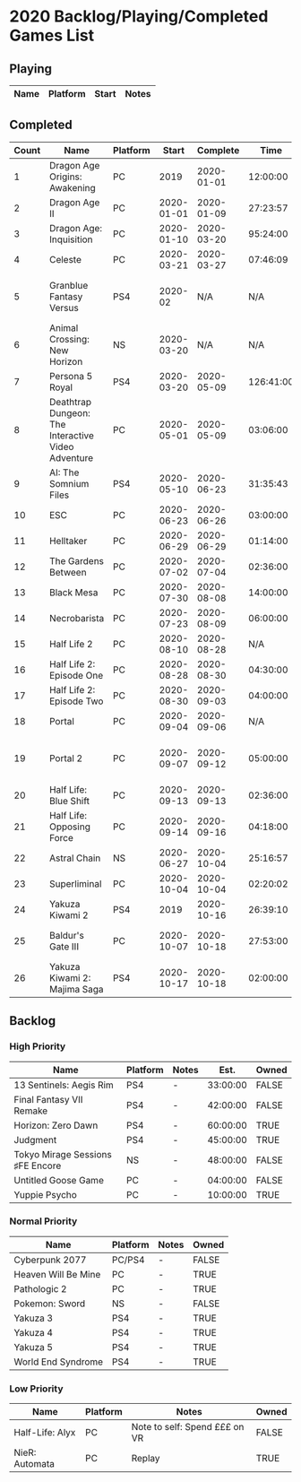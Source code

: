 # 2020 Backlog/Playing/Completed Games List

## Playing
| Name  | Platform | Start | Notes |
| - | - | - | - |

## Completed
| Count | Name  | Platform | Start | Complete | Time | Rating | Notes |
| - | - | - | - | - | - | - | - |
| 1 | Dragon Age Origins: Awakening | PC | 2019 | 2020-01-01 | 12:00:00 | ~ | Replay |
| 2 | Dragon Age II | PC | 2020-01-01 | 2020-01-09 | 27:23:57 | ~ | - |
| 3 | Dragon Age: Inquisition | PC | 2020-01-10 | 2020-03-20 | 95:24:00 | + | - | 
| 4 | Celeste | PC |  2020-03-21 | 2020-03-27 | 07:46:09 | + | - |
| 5 | Granblue Fantasy Versus | PS4 | 2020-02 | N/A | N/A | + | Fighting Game, so can't really "complete" |
| 6 | Animal Crossing: New Horizon | NS | 2020-03-20 | N/A | N/A | + | Sim, can't really "complete" |
| 7 | Persona 5 Royal | PS4 | 2020-03-20 | 2020-05-09 | 126:41:00 | + | - |
| 8 | Deathtrap Dungeon: The Interactive Video Adventure | PC | 2020-05-01 | 2020-05-09 | 03:06:00 | + | Single Route Clear |
| 9 | AI: The Somnium Files | PS4 | 2020-05-10 | 2020-06-23 | 31:35:43 | ~ | - |
| 10 | ESC | PC | 2020-06-23 | 2020-06-26 | 03:00:00 | ~ | - |
| 11 | Helltaker | PC | 2020-06-29 | 2020-06-29 | 01:14:00 | + | Demon Girls  |
| 12 | The Gardens Between | PC | 2020-07-02 | 2020-07-04 | 02:36:00 | + | - |
| 13 | Black Mesa | PC | 2020-07-30 | 2020-08-08 | 14:00:00 | + | - |
| 14 | Necrobarista | PC | 2020-07-23 | 2020-08-09 | 06:00:00 | + | - |
| 15 | Half Life 2 | PC | 2020-08-10 | 2020-08-28 | N/A | + | Replay |
| 16 | Half Life 2: Episode One | PC | 2020-08-28 | 2020-08-30 | 04:30:00 | + | Replay |
| 17 | Half Life 2: Episode Two | PC | 2020-08-30 | 2020-09-03 | 04:00:00 | + | Replay |
| 18 | Portal | PC | 2020-09-04 | 2020-09-06 | N/A | + | Replay |
| 19 | Portal 2 | PC | 2020-09-07 | 2020-09-12 | 05:00:00 | + | Replay, Single Player Mode |
| 20 | Half Life: Blue Shift | PC | 2020-09-13 | 2020-09-13 | 02:36:00 | ~ | Replay |
| 21 | Half Life: Opposing Force | PC | 2020-09-14 | 2020-09-16 | 04:18:00 | ~ | Replay |
| 22 | Astral Chain | NS | 2020-06-27 | 2020-10-04 | 25:16:57 | + | - |
| 23 | Superliminal | PC | 2020-10-04 | 2020-10-04 | 02:20:02 | + | 🤯 |
| 24 | Yakuza Kiwami 2 | PS4 | 2019 | 2020-10-16 | 26:39:10 | + | Main story |
| 25 | Baldur's Gate III | PC | 2020-10-07 | 2020-10-18 | 27:53:00 | + | Early Access: Act I |
| 26 | Yakuza Kiwami 2: Majima Saga | PS4 | 2020-10-17 | 2020-10-18 | 02:00:00 | + | - |

## Backlog
### High Priority
| Name  | Platform | Notes | Est. | Owned |
| - | - | - | - | - |
| 13 Sentinels: Aegis Rim | PS4 | - | 33:00:00 | FALSE |
| Final Fantasy VII Remake | PS4 | - | 42:00:00 | FALSE |
| Horizon: Zero Dawn | PS4 | - | 60:00:00 | TRUE |
| Judgment | PS4 | - | 45:00:00 | TRUE |
| Tokyo Mirage Sessions ♯FE Encore | NS | - | 48:00:00 | FALSE |
| Untitled Goose Game | PC | - | 04:00:00 | FALSE |
| Yuppie Psycho | PC | - | 10:00:00 | TRUE |

### Normal Priority
| Name  | Platform | Notes | Owned |
| - | - | - | - |
| Cyberpunk 2077 | PC/PS4 | - | FALSE |
| Heaven Will Be Mine | PC | - | TRUE |
| Pathologic 2 | PC | - | TRUE |
| Pokemon: Sword | NS | - | FALSE |
| Yakuza 3 | PS4 | - | TRUE |
| Yakuza 4 | PS4 | - | TRUE |
| Yakuza 5 | PS4 | - | TRUE |
| World End Syndrome | PS4 | - | TRUE |

### Low Priority
| Name  | Platform | Notes | Owned |
| - | - | - | - |
| Half-Life: Alyx | PC | Note to self: Spend £££ on VR | FALSE |
| NieR: Automata | PC | Replay | TRUE |
